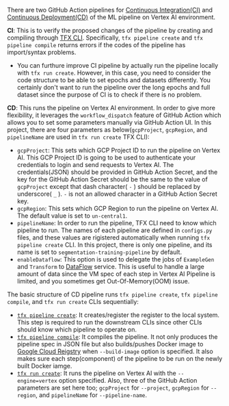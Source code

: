 There are two GitHub Action pipelines for [Continuous Integration(CI)](ci.yml) and [Continuous Deployment(CD)](cd-training-pipeline.yml) of the ML pipeline on Vertex AI environment. 

**CI**: This is to verify the proposed changes of the pipeline by creating and compiling through [TFX CLI](https://www.tensorflow.org/tfx/guide/cli). Specifically, `tfx pipeline create` and `tfx pipeline compile` returns errors if the codes of the pipeline has import/syntax problems. 
- You can furthure improve CI pipeline by actually run the pipeline locally with `tfx run create`. However, in this case, you need to consider the code structure to be able to set epochs and datasets differently. You certainly don't want to run the pipeline over the long epochs and full dataset since the purpose of CI is to check if there is no problem.

**CD**: This runs the pipeline on Vertex AI environment. In order to give more flexibility, it leverages the `workflow_dispatch` feature of GitHub Action which allows you to set some parameters manually via GitHub Action UI. In this project, there are four parameters as below(`gcpProject`, `gcpRegion`, and `pipelineName` are used in `tfx run create` TFX CLI):
- `gcpProject`: This sets which GCP Project ID to run the pipeline on Vertex AI. This GCP Project ID is going to be used to authenticate your credentials to login and send requests to Vertex AI. The credentials(JSON) should be provided in GitHub Action Secret, and the key for the GitHub Action Secret should be the same to the value of `gcpProject` except that dash character( `-` ) should be replaced by underscore( `_` ). `-` is not an allowed character in a GitHub Action Secret key.
- `gcpRegion`: This sets which GCP Region to run the pipeline on Vertex AI. The default value is set to `un-central1`.
- `pipelineName`: In order to run the pipeline, TFX CLI need to know which pipeline to run. The names of each pipeline are defined in `configs.py` files, and these values are rigistered automatically when running `tfx pipeline create` CLI. In this project, there is only one pipeline, and its name is set to `segmentation-training-pipeline` by default.
- `enableDataflow`: This option is used to delegate the jobs of `ExampleGen` and `Transform` to [DataFlow](https://cloud.google.com/dataflow?hl=ko) service. This is useful to handle a large amount of data since the VM spec of each step in Vertex AI Pipeline is limited, and you sometimes get Out-Of-Memory(OOM) issue.

The basic structure of CD pipeline runs `tfx pipeline create`, `tfx pipeline compile`, and `tfx run create` CLIs sequentially:
- [`tfx pipeline create`](https://www.tensorflow.org/tfx/guide/cli?hl=ko#create): It creates/register the register to the local system. This step is required to run the downstream CLIs since other CLIs should know which pipeline to operate on.
- [`tfx pipeline compile`](https://www.tensorflow.org/tfx/guide/cli?hl=ko#compile): It compiles the pipeline. It not only produces the pipeline spec in JSON file but also builds/pushes Docker image to [Google Cloud Reigstry](https://cloud.google.com/container-registry) when `--build-image` option is specified. It also makes sure each step(component) of the pipeline to be run on the newly built Docker iamge.
- [`tfx run create`](https://www.tensorflow.org/tfx/guide/cli?hl=ko#create_2): It runs the pipeline on Vertex AI with the `--engine=vertex` option specified. Also, three of the GitHub Action parameters are set here too; `gcpProject` for `--project`, `gcpRegion` for `--region`, and `pipelineName` for `--pipeline-name`.

